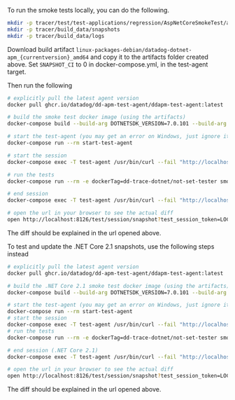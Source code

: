 To run the smoke tests locally, you can do the following.

```bash
mkdir -p tracer/test/test-applications/regression/AspNetCoreSmokeTest/artifacts
mkdir -p tracer/build_data/snapshots
mkdir -p tracer/build_data/logs
```

Download build artifact `linux-packages-debian/datadog-dotnet-apm_{currentversion}_amd64` and copy it to the artifacts folder created above.
Set `SNAPSHOT_CI` to 0 in docker-compose.yml, in the test-agent target.

Then run the following

```bash
# explicitly pull the latest agent version
docker pull ghcr.io/datadog/dd-apm-test-agent/ddapm-test-agent:latest

# build the smoke test docker image (using the artifacts)
docker-compose build --build-arg DOTNETSDK_VERSION=7.0.101 --build-arg RUNTIME_IMAGE=mcr.microsoft.com/dotnet/aspnet:6.0-bullseye-slim --build-arg PUBLISH_FRAMEWORK=net6.0 --build-arg INSTALL_CMD="dpkg -i ./datadog-dotnet-apm*_amd64.deb" smoke-tests

# start the test-agent (you may get an error on Windows, just ignore it)
docker-compose run --rm start-test-agent

# start the session
docker-compose exec -T test-agent /usr/bin/curl --fail "http://localhost:8126/test/session/start?test_session_token=LOCALTEST"

# run the tests
docker-compose run --rm -e dockerTag=dd-trace-dotnet/not-set-tester smoke-tests

# end session
docker-compose exec -T test-agent /usr/bin/curl --fail "http://localhost:8126/test/session/snapshot?test_session_token=LOCALTEST&file=/snapshots/smoke_test_snapshots"

# open the url in your browser to see the actual diff
open http://localhost:8126/test/session/snapshot?test_session_token=LOCALTEST&file=/snapshots/smoke_test_snapshots
```
The diff should be explained in the url opened above.


To test and update the .NET Core 2.1 snapshots, use the following steps instead

```bash
# explicitly pull the latest agent version
docker pull ghcr.io/datadog/dd-apm-test-agent/ddapm-test-agent:latest

# build the .NET Core 2.1 smoke test docker image (using the artifacts)
docker-compose build --build-arg DOTNETSDK_VERSION=7.0.101 --build-arg RUNTIME_IMAGE=mcr.microsoft.com/dotnet/aspnet:2.1-bionic --build-arg PUBLISH_FRAMEWORK=netcoreapp2.1 --build-arg INSTALL_CMD="dpkg -i ./datadog-dotnet-apm*_amd64.deb" smoke-tests

# start the test-agent (you may get an error on Windows, just ignore it)
docker-compose run --rm start-test-agent
# start the session
docker-compose exec -T test-agent /usr/bin/curl --fail "http://localhost:8126/test/session/start?test_session_token=LOCALTEST"
# run the tests
docker-compose run --rm -e dockerTag=dd-trace-dotnet/not-set-tester smoke-tests

# end session (.NET Core 2.1)
docker-compose exec -T test-agent /usr/bin/curl --fail "http://localhost:8126/test/session/snapshot?test_session_token=LOCALTEST&file=/snapshots/smoke_test_snapshots_2_1"

# open the url in your browser to see the actual diff
open http://localhost:8126/test/session/snapshot?test_session_token=LOCALTEST&file=/snapshots/smoke_test_snapshots_2_1
```

The diff should be explained in the url opened above.
